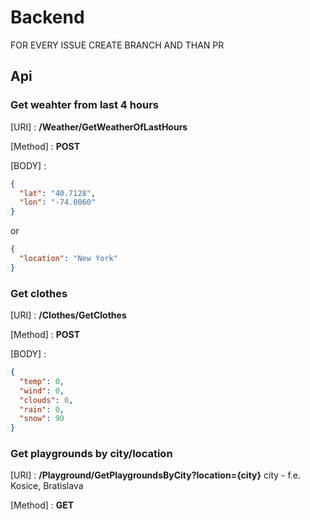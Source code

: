 # Backend

FOR EVERY ISSUE CREATE BRANCH AND THAN PR

## Api

### Get weahter from last 4 hours

[URI] : **/Weather/GetWeatherOfLastHours**

[Method] : **POST**

[BODY] : 

```json
{
  "lat": "40.7128",
  "lon": "-74.0060"
}
```
or

```json
{
  "location": "New York"
}
```

### Get clothes

[URI] : **/Clothes/GetClothes**

[Method] : **POST**

[BODY] : 

```json
{
  "temp": 0,
  "wind": 0,
  "clouds": 0,
  "rain": 0,
  "snow": 90
}
```

### Get playgrounds by city/location


[URI] : **/Playground/GetPlaygroundsByCity?location={city}**
city - f.e. Kosice, Bratislava

[Method] : **GET**
